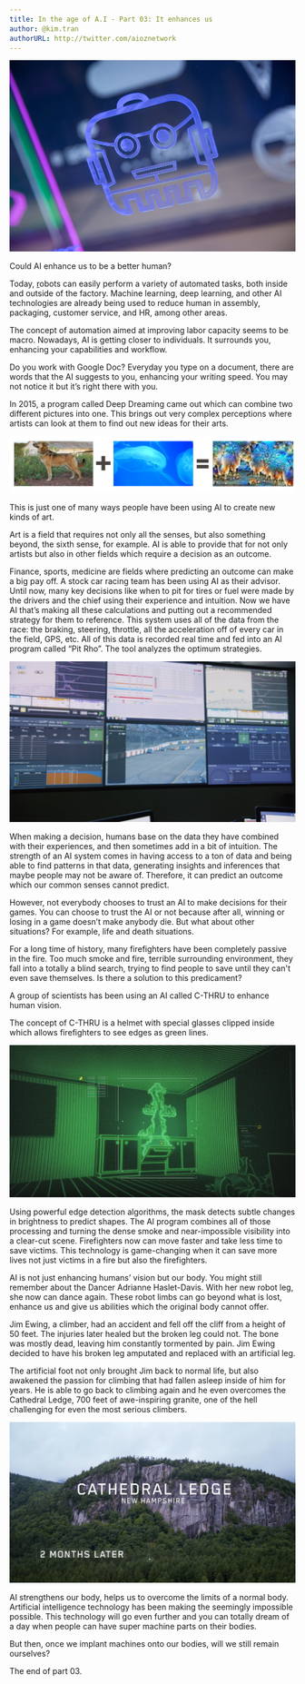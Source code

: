 ```yaml
---
title: In the age of A.I - Part 03: It enhances us
author: @kim.tran
authorURL: http://twitter.com/aioznetwork
---
```

![assets/2021-07-06-age-of-ai-3/Untitled.png](assets/2021-07-06-age-of-ai-3/Untitled.png)
<!--truncate-->
Could AI enhance us to be a better human?

Today, [r](https://www.lanner-america.com/blog/7-ways-ai-will-impact-industrial-automation-in-2020/)obots can easily perform a variety of automated tasks, both inside and outside of the factory. Machine learning, deep learning, and other AI technologies are already being used to reduce human in assembly, packaging, customer service, and HR, among other areas.

The concept of automation aimed at improving labor capacity seems to be macro. Nowadays, AI is getting closer to individuals. It surrounds you, enhancing your capabilities and workflow.

Do you work with Google Doc? Everyday you type on a document, there are words that the AI suggests to you, enhancing your writing speed. You may not notice it but it’s right there with you.

In 2015, a program called Deep Dreaming came out which can combine two different pictures into one. This brings out very complex perceptions where artists can look at them to find out new ideas for their arts.

![assets/2021-07-06-age-of-ai-3/Untitled%201.png](assets/2021-07-06-age-of-ai-3/Untitled%201.png)

This is just one of many ways people have been using AI to create new kinds of art.

Art is a field that requires not only all the senses, but also something beyond, the sixth sense, for example. AI is able to provide that for not only artists but also in other fields which require a decision as an outcome.

Finance, sports, medicine are fields where predicting an outcome can make a big pay off. A stock car racing team has been using AI as their advisor. Until now, many key decisions like when to pit for tires or fuel were made by the drivers and the chief using their experience and intuition. Now we have AI that’s making all these calculations and putting out a recommended strategy for them to reference. This system uses all of the data from the race: the braking, steering, throttle, all the acceleration off of every car in the field, GPS, etc. All of this data is recorded real time and fed into an AI program called “Pit Rho”. The tool analyzes the optimum strategies.

![assets/2021-07-06-age-of-ai-3/Untitled%202.png](assets/2021-07-06-age-of-ai-3/Untitled%202.png)

When making a decision, humans base on the data they have combined with their experiences, and then sometimes add in a bit of intuition. The strength of an AI system comes in having access to a ton of data and being able to find patterns in that data, generating insights and inferences that maybe people may not be aware of. Therefore, it can predict an outcome which our common senses cannot predict.

However, not everybody chooses to trust an AI to make decisions for their games. You can choose to trust the AI or not because after all, winning or losing in a game doesn’t make anybody die. But what about other situations? For example, life and death situations.

For a long time of history, many firefighters have been completely passive in the fire. Too much smoke and fire, terrible surrounding environment, they fall into a totally a blind search, trying to find people to save until they can't even save themselves. Is there a solution to this predicament?

A group of scientists has been using an AI called C-THRU to enhance human vision.

The concept of C-THRU is a helmet with special glasses clipped inside which allows firefighters to see edges as green lines.

![assets/2021-07-06-age-of-ai-3/Untitled%203.png](assets/2021-07-06-age-of-ai-3/Untitled%203.png)

Using powerful edge detection algorithms, the mask detects subtle changes in brightness to predict shapes. The AI program combines all of those processing and turning the dense smoke and near-impossible visibility into a clear-cut scene. Firefighters now can move faster and take less time to save victims. This technology is game-changing when it can save more lives not just victims in a fire but also the firefighters.

AI is not just enhancing humans’ vision but our body. You might still remember about the Dancer Adrianne Haslet-Davis. With her new robot leg, she now can dance again. These robot limbs can go beyond what is lost, enhance us and give us abilities which the original body cannot offer.

Jim Ewing, a climber, had an accident and fell off the cliff from a height of 50 feet. The injuries later healed but the broken leg could not. The bone was mostly dead, leaving him constantly tormented by pain. Jim Ewing decided to have his broken leg amputated and replaced with an artificial leg.

The artificial foot not only brought Jim back to normal life, but also awakened the passion for climbing that had fallen asleep inside of him for years. He is able to go back to climbing again and he even overcomes the Cathedral Ledge, 700 feet of awe-inspiring granite, one of the hell challenging for even the most serious climbers.

![assets/2021-07-06-age-of-ai-3/Untitled%204.png](assets/2021-07-06-age-of-ai-3/Untitled%204.png)

AI strengthens our body, helps us to overcome the limits of a normal body. Artificial intelligence technology has been making the seemingly impossible possible. This technology will go even further and you can totally dream of a day when people can have super machine parts on their bodies.

But then, once we implant machines onto our bodies, will we still remain ourselves?

The end of part 03.
